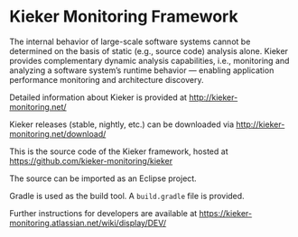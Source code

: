 # Kieker Monitoring Framework

The internal behavior of large-scale software systems cannot be determined on the
basis of static (e.g., source code) analysis alone. Kieker provides complementary
dynamic analysis capabilities, i.e., monitoring and analyzing a software system’s
runtime behavior — enabling application performance monitoring and architecture
discovery.

Detailed information about Kieker is provided at http://kieker-monitoring.net/

Kieker releases (stable, nightly, etc.) can be downloaded via
http://kieker-monitoring.net/download/

This is the source code of the Kieker framework, hosted at
https://github.com/kieker-monitoring/kieker

The source can be imported as an Eclipse project.

Gradle is used as the build tool. A `build.gradle` file is provided.

Further instructions for developers are available at
https://kieker-monitoring.atlassian.net/wiki/display/DEV/
